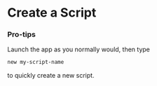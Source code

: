 # Create a Script

### Pro-tips

Launch the app as you normally would, then type

```bash
new my-script-name
```

to quickly create a new script.
